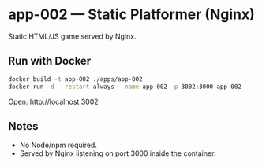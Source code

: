 # app-002 — Static Platformer (Nginx)

Static HTML/JS game served by Nginx.

## Run with Docker
```bash
docker build -t app-002 ./apps/app-002
docker run -d --restart always --name app-002 -p 3002:3000 app-002
```

Open: http://localhost:3002

## Notes
- No Node/npm required.
- Served by Nginx listening on port 3000 inside the container.

